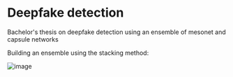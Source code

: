 # Deepfake detection
Bachelor's thesis on deepfake detection using an ensemble of mesonet and capsule networks

Building an ensemble using the stacking method: 

![image](https://user-images.githubusercontent.com/61663158/181438747-a5dc0c66-859c-427d-aeb9-64a1b8236a79.png)
